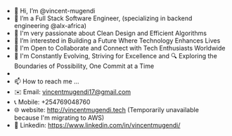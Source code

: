 - 👋 Hi, I’m @vincent-mugendi
- 🌱 I’m a Full Stack Software Engineer, (specializing in backend engineering @alx-africa)
- 🌟 I'm very passionate about Clean Design and Efficient Algorithms
- 👀 I’m interested in Building a Future Where Technology Enhances Lives
- 💞️ I'm Open to Collaborate and Connect with Tech Enthusiasts Worldwide
- 🌱 I'm Constantly Evolving, Striving for Excellence and 🔍 Exploring the Boundaries of Possibility, One Commit at a Time
- 
- 📫 How to reach me ...
- ✉️ Email: vincentmugendi17@gmail.com
- 📞 Mobile: +254769048760
- 🌐 website: http://vincentmugendi.tech (Temporarily unavailable because I'm migrating to AWS) 
- 🔗 Linkedin: https://www.linkedin.com/in/vincentmugendi/
